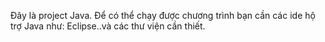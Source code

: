 Đây là  project  Java. Để có thể  chạy được chương trình bạn cần các ide hộ trợ Java như: Eclipse..và các thư viện cần thiết.
